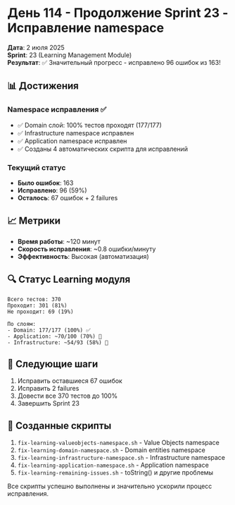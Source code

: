 # День 114 - Продолжение Sprint 23 - Исправление namespace

**Дата**: 2 июля 2025  
**Sprint**: 23 (Learning Management Module)  
**Результат**: ✅ Значительный прогресс - исправлено 96 ошибок из 163!

## 📊 Достижения

### Namespace исправления ✅
- ✅ Domain слой: 100% тестов проходят (177/177)
- ✅ Infrastructure namespace исправлен 
- ✅ Application namespace исправлен
- ✅ Созданы 4 автоматических скрипта для исправлений

### Текущий статус
- **Было ошибок**: 163
- **Исправлено**: 96 (59%)
- **Осталось**: 67 ошибок + 2 failures

## 📈 Метрики

- **Время работы**: ~120 минут
- **Скорость исправления**: ~0.8 ошибки/минуту
- **Эффективность**: Высокая (автоматизация)

## 🔍 Статус Learning модуля

```
Всего тестов: 370
Проходит: 301 (81%)
Не проходит: 69 (19%)

По слоям:
- Domain: 177/177 (100%) ✅
- Application: ~70/100 (70%) 🔄
- Infrastructure: ~54/93 (58%) 🔄
```

## 🚀 Следующие шаги

1. Исправить оставшиеся 67 ошибок
2. Исправить 2 failures
3. Довести все 370 тестов до 100%
4. Завершить Sprint 23

## 📝 Созданные скрипты

1. `fix-learning-valueobjects-namespace.sh` - Value Objects namespace
2. `fix-learning-domain-namespace.sh` - Domain entities namespace
3. `fix-learning-infrastructure-namespace.sh` - Infrastructure namespace
4. `fix-learning-application-namespace.sh` - Application namespace
5. `fix-learning-remaining-issues.sh` - toString() и другие проблемы

Все скрипты успешно выполнены и значительно ускорили процесс исправления. 